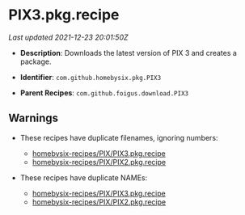 # PIX3.pkg.recipe

_Last updated 2021-12-23 20:01:50Z_

- **Description**: Downloads the latest version of PIX 3 and creates a package.

- **Identifier**: `com.github.homebysix.pkg.PIX3`

- **Parent Recipes**: `com.github.foigus.download.PIX3`


## Warnings

- These recipes have duplicate filenames, ignoring numbers:
    - [homebysix-recipes/PIX/PIX3.pkg.recipe](/autopkg-dupe-tracker/homebysix-recipes/PIX/PIX3.pkg.recipe)
    - [homebysix-recipes/PIX/PIX2.pkg.recipe](/autopkg-dupe-tracker/homebysix-recipes/PIX/PIX2.pkg.recipe)

- These recipes have duplicate NAMEs:
    - [homebysix-recipes/PIX/PIX3.pkg.recipe](/autopkg-dupe-tracker/homebysix-recipes/PIX/PIX3.pkg.recipe)
    - [homebysix-recipes/PIX/PIX2.pkg.recipe](/autopkg-dupe-tracker/homebysix-recipes/PIX/PIX2.pkg.recipe)